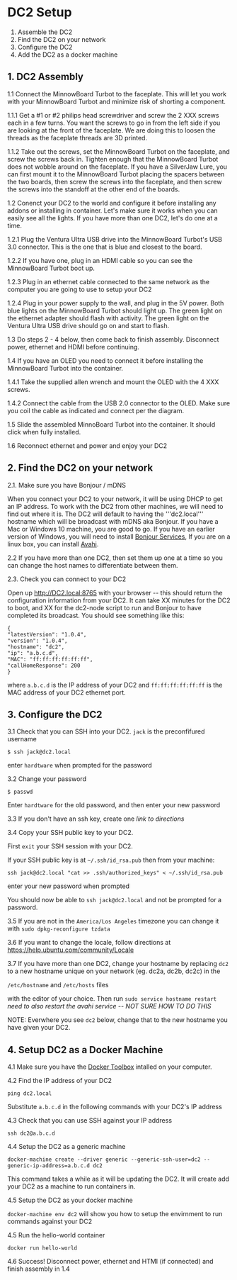 
# DC2 Setup
1. Assemble the DC2
2. Find the DC2 on your network
3. Configure the DC2
4. Add the DC2 as a docker machine

## 1. DC2 Assembly

1.1 Connect the MinnowBoard Turbot to the faceplate. This will let you work with your MinnowBoard Turbot and minimize risk of shorting a component.

1.1.1 Get a #1 or #2 philips head screwdriver and screw the 2 XXX screws each in a few turns. You want the screws to go in from the left side if you are looking at the front of the faceplate. We are doing this to loosen the threads as the faceplate threads are 3D printed.

1.1.2 Take out the screws, set the MinnowBoard Turbot on the faceplate, and screw the screws back in. Tighten enough that the MinnowBoard Turbot does not wobble around on the faceplate. If you have a SilverJaw Lure, you can first mount it to the MinnowBoard Turbot placing the spacers between the two boards, then screw the screws into the faceplate, and then screw the screws into the standoff at the other end of the boards.

1.2 Conenct your DC2 to the world and configure it before installing any addons or installing in container. Let's make sure it works when you can easily see all the lights. If you have more than one DC2, let's do one at a time.

1.2.1 Plug the Ventura Ultra USB drive into the MinnowBoard Turbot's USB 3.0 connector. This is the one that is blue and closest to the board.

1.2.2 If you have one, plug in an HDMI cable so you can see the MinnowBoard Turbot boot up.

1.2.3 Plug in an ethernet cable connected to the same network as the computer you are going to use to setup your DC2

1.2.4 Plug in your power supply to the wall, and plug in the 5V power. Both blue lights on the MinnowBoard Turbot should light up. The green light on the ethernet adapter should flash with activity. The green light on the Ventura Ultra USB drive should go on and start to flash.

1.3 Do steps 2 - 4 below, then come back to finish assembly. Disconnect power, ethernet and HDMI before continuing. 

1.4 If you have an OLED you need to connect it before installing the MinnowBoard Turbot into the container.

1.4.1 Take the supplied allen wrench and mount the OLED with the 4 XXX screws.

1.4.2 Connect the cable from the USB 2.0 connector to the OLED. Make sure you coil the cable as indicated and connect per the diagram.

1.5 Slide the assembled MinnoBoard Turbot into the container. It should click when fully installed.

1.6 Reconnect ethernet and power and enjoy your DC2

## 2. Find the DC2 on your network 

2.1. Make sure you have Bonjour / mDNS

When you connect your DC2 to your network, it will be using DHCP to get an IP address. To work with the DC2 from other machines, we will need to find out where it is. The DC2 will default to having the '''dc2.local''' hostname which will be broadcast with mDNS aka Bonjour. If you have a Mac or Windows 10 machine, you are good to go. If you have an earlier version of Windows, you will need to install [Bonjour Services](https://support.apple.com/kb/DL999?viewlocale=en_US&locale=en_US), If you are on a linux box, you can install [Avahi](https://wiki.archlinux.org/index.php/Avahi).

2.2 If you have more than one DC2, then set them up one at a time so you can change the host names to differentiate between them.

2.3. Check you can connect to your DC2

Open up http://DC2.local:8765 with your browser -- this should return the configuration information from your DC2. 
It can take XX minutes for the DC2 to boot, and XX for the dc2-node script to run and Bonjour to have completed its broadcast. You should see something like this:

```
{
"latestVersion": "1.0.4",
"version": "1.0.4",
"hostname": "dc2",
"ip": "a.b.c.d",
"MAC": "ff:ff:ff:ff:ff:ff",
"callHomeResponse": 200
}
```

where `a.b.c.d` is the IP address of your DC2 and `ff:ff:ff:ff:ff:ff` is the MAC address of your DC2 ethernet port.

## 3. Configure the DC2

3.1 Check that you can SSH into your DC2. `jack` is the preconfifured username

`$ ssh jack@dc2.local`

enter `hardtware` when prompted for the password

3.2 Change your password

`$ passwd`

Enter `hardtware` for the old password, and then enter your new password

3.3 If you don't have an ssh key, create one *link to directions*

3.4 Copy your SSH public key to your DC2.

First `exit` your SSH session with your DC2. 

If your SSH public key is at `~/.ssh/id_rsa.pub` then from your machine:

`ssh jack@dc2.local "cat >> .ssh/authorized_keys" < ~/.ssh/id_rsa.pub`

enter your new password when prompted

You should now be able to `ssh jack@dc2.local` and not be prompted for a password.

3.5 If you are not in the `America/Los Angeles` timezone you can change it with `sudo dpkg-reconfigure tzdata`

3.6 If you want to change the locale, follow directions at https://help.ubuntu.com/community/Locale

3.7 If you have more than one DC2, change your hostname by replacing `dc2` to a new hostname unique on your network (eg. dc2a, dc2b, dc2c) in the 

`/etc/hostname` and `/etc/hosts` files

with the editor of your choice. Then run `sudo service hostname restart`
*need to also restart the avahi service -- NOT SURE HOW TO DO THIS*

NOTE: Everwhere you see `dc2` below, change that to the new hostname you have given your DC2.

## 4. Setup DC2 as a Docker Machine

4.1 Make sure you have the [Docker Toolbox](https://www.docker.com/products/docker-toolbox) intalled on your computer.

4.2 Find the IP address of your DC2

`ping dc2.local`

Substitute `a.b.c.d` in the following commands with your DC2's IP address

4.3 Check that you can use SSH against your IP address

`ssh dc2@a.b.c.d`

4.4 Setup the DC2 as a generic machine

`docker-machine create --driver generic --generic-ssh-user=dc2 --generic-ip-address=a.b.c.d dc2`

This command takes a while as it will be updating the DC2. It will create add your DC2 as a machine to run containers in.

4.5 Setup the DC2 as your docker machine

`docker-machine env dc2` will show you how to setup the envirnment to run commands against your DC2

4.5 Run the hello-world container

`docker run hello-world`

4.6 Success! Disconnect power, ethernet and HTMI (if connected) and finish assembly in 1.4


